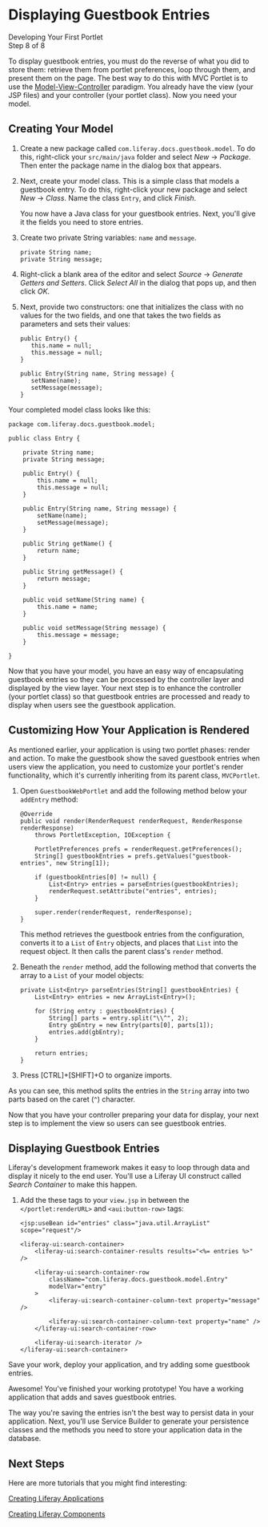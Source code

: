 # Displaying Guestbook Entries [](id=viewing-guestbook-entries)

<div class="learn-path-step">
    <p>Developing Your First Portlet<br>Step 8 of 8</p>
</div>

To display guestbook entries, you must do the reverse of what you did to store
them: retrieve them from portlet preferences, loop through them, and present
them on the page. The best way to do this with MVC Portlet is to use the 
[Model-View-Controller](https://en.wikipedia.org/wiki/Model%E2%80%93view%E2%80%93controller)
paradigm. You already have the view (your JSP files) and your controller (your
portlet class). Now you need your model.

## Creating Your Model [](id=creating-your-model)

1.  Create a new package called `com.liferay.docs.guestbook.model`. To do this, 
    right-click your `src/main/java` folder and select *New* &rarr; *Package*. 
    Then enter the package name in the dialog box that appears. 

2.  Next, create your model class. This is a simple class that models a
    guestbook entry. To do this, right-click your new package and select *New* 
    &rarr; *Class*. Name the class `Entry`, and click *Finish*. 

    You now have a Java class for your guestbook entries. Next, you'll give it 
    the fields you need to store entries. 

3.  Create two private String variables: `name` and `message`.
    
        private String name;
        private String message;

4.  Right-click a blank area of the editor and select *Source* &rarr; *Generate 
    Getters and Setters*. Click *Select All* in the dialog that pops up, and 
    then click *OK*. 

5.  Next, provide two constructors: one that initializes the class with no
    values for the two fields, and one that takes the two fields as parameters
    and sets their values:

        public Entry() {
           this.name = null;
           this.message = null;
        }

        public Entry(String name, String message) {
           setName(name);
           setMessage(message);
        }

Your completed model class looks like this:

    package com.liferay.docs.guestbook.model;

    public class Entry {

        private String name;
        private String message;

        public Entry() {
            this.name = null;
            this.message = null;
        }

        public Entry(String name, String message) {
            setName(name);
            setMessage(message);
        }

        public String getName() {
            return name;
        }

        public String getMessage() {
            return message;
        }

        public void setName(String name) {
            this.name = name;
        }

        public void setMessage(String message) {
            this.message = message;
        }

    }

Now that you have your model, you have an easy way of encapsulating guestbook
entries so they can be processed by the controller layer and displayed by
the view layer. Your next step is to enhance the controller (your portlet class) 
so that guestbook entries are processed and ready to display when users see the 
guestbook application. 

## Customizing How Your Application is Rendered [](id=customizing-how-your-application-is-rendered)

As mentioned earlier, your application is using two portlet phases: render and
action. To make the guestbook show the saved guestbook entries when users view
the application, you need to customize your portlet's render functionality,
which it's currently inheriting from its parent class, `MVCPortlet`. 

1.  Open `GuestbookWebPortlet` and add the following method below your `addEntry` 
    method: 

        @Override
        public void render(RenderRequest renderRequest, RenderResponse renderResponse)
            throws PortletException, IOException {

            PortletPreferences prefs = renderRequest.getPreferences();
            String[] guestbookEntries = prefs.getValues("guestbook-entries", new String[1]);

            if (guestbookEntries[0] != null) {
                List<Entry> entries = parseEntries(guestbookEntries);
                renderRequest.setAttribute("entries", entries);
            }

            super.render(renderRequest, renderResponse);
        }

    This method retrieves the guestbook entries from the configuration, converts 
    it to a `List` of `Entry` objects, and places that `List` into the request 
    object. It then calls the parent class's `render` method. 

2.  Beneath the `render` method, add the following method that converts the
    array to a `List` of your model objects:

        private List<Entry> parseEntries(String[] guestbookEntries) {
            List<Entry> entries = new ArrayList<Entry>();

            for (String entry : guestbookEntries) {
                String[] parts = entry.split("\\^", 2);
                Entry gbEntry = new Entry(parts[0], parts[1]);
                entries.add(gbEntry);
            }

            return entries;
        }

3. Press [CTRL]+[SHIFT]+O to organize imports. 

As you can see, this method splits the entries in the `String` array into two
parts based on the caret (`^`) character.

Now that you have your controller preparing your data for display, your next
step is to implement the view so users can see guestbook entries. 

## Displaying Guestbook Entries [](id=displaying-guestbook-entries)

Liferay's development framework makes it easy to loop through data and display 
it nicely to the end user. You'll use a Liferay UI construct called *Search 
Container* to make this happen. 

1.  Add the these tags to your `view.jsp` in between the `</portlet:renderURL>` 
    and `<aui:button-row>` tags: 

        <jsp:useBean id="entries" class="java.util.ArrayList" scope="request"/>

        <liferay-ui:search-container>
            <liferay-ui:search-container-results results="<%= entries %>" />

            <liferay-ui:search-container-row
                className="com.liferay.docs.guestbook.model.Entry"
                modelVar="entry"
            >
                <liferay-ui:search-container-column-text property="message" />

                <liferay-ui:search-container-column-text property="name" />
            </liferay-ui:search-container-row>

            <liferay-ui:search-iterator />
        </liferay-ui:search-container>

Save your work, deploy your application, and try adding some guestbook entries. 

Awesome! You've finished your working prototype! You have a working application
that adds and saves guestbook entries. 

The way you're saving the entries isn't the best way to persist data in your 
application. Next, you'll use Service Builder to generate your persistence 
classes and the methods you need to store your application data in the database. 

## Next Steps [](id=next-steps)

Here are more tutorials that you might find interesting:

[Creating Liferay Applications](/develop/tutorials/-/knowledge_base/7-0/creating-liferay-applications)

[Creating Liferay Components](/develop/tutorials/-/knowledge_base/7-0/creating-liferay-components)
